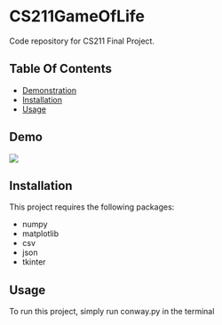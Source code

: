 # CS211GameOfLife
Code repository for CS211 Final Project.

## Table Of Contents
- [Demonstration](#demo)
- [Installation](#installation)
- [Usage](#usage)

## Demo
![](https://github.com/christopherlam1016/CS211GameOfLife/blob/main/gamedemo.gif)

## Installation
This project requires the following packages:
- numpy
- matplotlib
- csv
- json
- tkinter

## Usage
To run this project, simply run conway.py in the terminal
